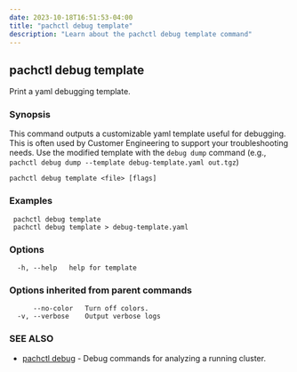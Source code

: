 ```yaml
---
date: 2023-10-18T16:51:53-04:00
title: "pachctl debug template"
description: "Learn about the pachctl debug template command"
---
```


## pachctl debug template

Print a yaml debugging template.

### Synopsis

This command outputs a customizable yaml template useful for debugging. This is often used by Customer Engineering to support your troubleshooting needs. 
Use the modified template with the `debug dump` command (e.g., `pachctl debug dump --template debug-template.yaml out.tgz`) 


```
pachctl debug template <file> [flags]
```

### Examples

```
 pachctl debug template 
 pachctl debug template > debug-template.yaml

```

### Options

```
  -h, --help   help for template
```

### Options inherited from parent commands

```
      --no-color   Turn off colors.
  -v, --verbose    Output verbose logs
```

### SEE ALSO

* [pachctl debug](../pachctl_debug)	 - Debug commands for analyzing a running cluster.


